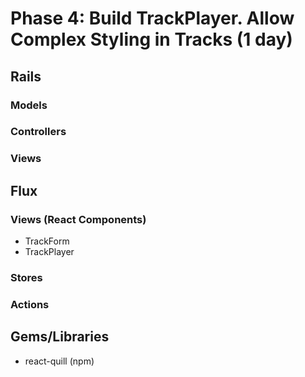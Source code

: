 # Phase 4: Build TrackPlayer. Allow Complex Styling in Tracks (1 day)

## Rails
### Models

### Controllers

### Views

## Flux
### Views (React Components)
* TrackForm
* TrackPlayer

### Stores

### Actions

## Gems/Libraries
* react-quill (npm)
